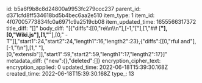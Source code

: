id: b5a6f9b8c8d24800a9953fc279ccc237
parent_id: d371cfd8ff534618bd5b4bec6aa2e510
item_type: 1
item_id: 4f07005773834fc0a6971c9a2519cb08
item_updated_time: 1655566317372
title_diff: "[]"
body_diff: "[{\"diffs\":[[0,\"re\\\n\\\n\"],[-1,\"[\"],[1,\"## [**\"],[0,\"Wiki.js\"],[1,\"**\"],[0,\" - T\"]],\"start1\":24,\"start2\":24,\"length1\":16,\"length2\":23},{\"diffs\":[[0,\"rful and\"],[-1,\"\\\n\"],[1,\" \"],[0,\"extensib\"]],\"start1\":59,\"start2\":59,\"length1\":17,\"length2\":17}]"
metadata_diff: {"new":{},"deleted":[]}
encryption_cipher_text: 
encryption_applied: 0
updated_time: 2022-06-18T15:39:30.168Z
created_time: 2022-06-18T15:39:30.168Z
type_: 13